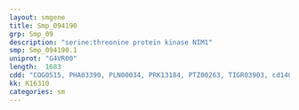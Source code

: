 ```yaml
---
layout: smgene
title: Smp_094190
grp: Smp_09
description: "serine:threonine protein kinase NIM1"
smp: Smp_094190.1
uniprot: "G4VR00"
length:  1683
cdd: "COG0515, PHA03390, PLN00034, PRK13184, PTZ00263, TIGR03903, cd14075, cl21453, pfam00069, smart00220"
kk: K16310
categories: sm
---
```

